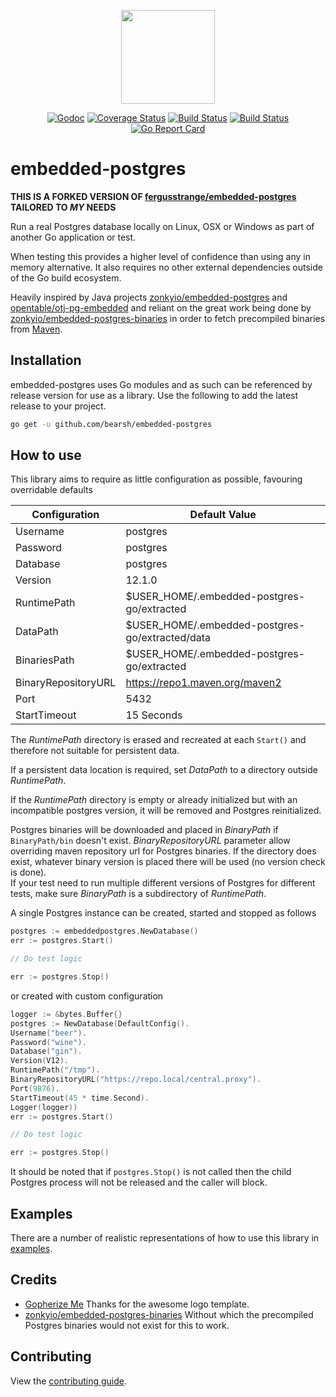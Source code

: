 <p align="center">
    <img src="https://raw.githubusercontent.com/bearsh/embedded-postgres/main/gopher.png" width="150">
</p>

<p align="center">
<a href="https://godoc.org/github.com/bearsh/embedded-postgres"><img src="https://godoc.org/github.com/bearsh/embedded-postgres?status.svg" alt="Godoc" /></a>
<a href='https://coveralls.io/github/bearsh/embedded-postgres?branch=main'><img src='https://coveralls.io/repos/github/bearsh/embedded-postgres/badge.svg?branch=main' alt='Coverage Status' /></a>
<a href="https://github.com/bearsh/embedded-postgres/actions"><img src="https://github.com/bearsh/embedded-postgres/workflows/Embedded%20Postgres/badge.svg" alt="Build Status" /></a>
<a href="https://app.circleci.com/pipelines/github/bearsh/embedded-postgres"><img src="https://circleci.com/gh/bearsh/embedded-postgres.svg?style=shield" alt="Build Status" /></a>
<a href="https://goreportcard.com/report/github.com/bearsh/embedded-postgres"><img src="https://goreportcard.com/badge/github.com/bearsh/embedded-postgres" alt="Go Report Card" /></a>

</p>

# embedded-postgres

**THIS IS A FORKED VERSION OF [fergusstrange/embedded-postgres](https://github.com/fergusstrange/embedded-postgres) TAILORED TO *MY* NEEDS**

Run a real Postgres database locally on Linux, OSX or Windows as part of another Go application or test.

When testing this provides a higher level of confidence than using any in memory alternative. It also requires no other
external dependencies outside of the Go build ecosystem.

Heavily inspired by Java projects [zonkyio/embedded-postgres](https://github.com/zonkyio/embedded-postgres)
and [opentable/otj-pg-embedded](https://github.com/opentable/otj-pg-embedded) and reliant on the great work being done
by [zonkyio/embedded-postgres-binaries](https://github.com/zonkyio/embedded-postgres-binaries) in order to fetch
precompiled binaries
from [Maven](https://mvnrepository.com/artifact/io.zonky.test.postgres/embedded-postgres-binaries-bom).

## Installation

embedded-postgres uses Go modules and as such can be referenced by release version for use as a library. Use the
following to add the latest release to your project.

```bash
go get -u github.com/bearsh/embedded-postgres
``` 

## How to use

This library aims to require as little configuration as possible, favouring overridable defaults

| Configuration       | Default Value                                   |
|---------------------|-------------------------------------------------|
| Username            | postgres                                        |
| Password            | postgres                                        |
| Database            | postgres                                        |
| Version             | 12.1.0                                          |
| RuntimePath         | $USER_HOME/.embedded-postgres-go/extracted      |
| DataPath            | $USER_HOME/.embedded-postgres-go/extracted/data |
| BinariesPath        | $USER_HOME/.embedded-postgres-go/extracted      |
| BinaryRepositoryURL | https://repo1.maven.org/maven2                  |
| Port                | 5432                                            |
| StartTimeout        | 15 Seconds                                      |

The *RuntimePath* directory is erased and recreated at each `Start()` and therefore not suitable for persistent data.


If a persistent data location is required, set *DataPath* to a directory outside *RuntimePath*.

If the *RuntimePath* directory is empty or already initialized but with an incompatible postgres version, it will be
removed and Postgres reinitialized.

Postgres binaries will be downloaded and placed in *BinaryPath* if `BinaryPath/bin` doesn't exist.
*BinaryRepositoryURL* parameter allow overriding maven repository url for Postgres binaries.
If the directory does exist, whatever binary version is placed there will be used (no version check
is done).  
If your test need to run multiple different versions of Postgres for different tests, make sure
*BinaryPath* is a subdirectory of *RuntimePath*.

A single Postgres instance can be created, started and stopped as follows

```go
postgres := embeddedpostgres.NewDatabase()
err := postgres.Start()

// Do test logic

err := postgres.Stop()
```

or created with custom configuration

```go
logger := &bytes.Buffer{}
postgres := NewDatabase(DefaultConfig().
Username("beer").
Password("wine").
Database("gin").
Version(V12).
RuntimePath("/tmp").
BinaryRepositoryURL("https://repo.local/central.proxy").	
Port(9876).
StartTimeout(45 * time.Second).
Logger(logger))
err := postgres.Start()

// Do test logic

err := postgres.Stop()
```

It should be noted that if `postgres.Stop()` is not called then the child Postgres process will not be released and the
caller will block.

## Examples

There are a number of realistic representations of how to use this library
in [examples](https://github.com/bearsh/embedded-postgres/tree/main/examples).

## Credits

- [Gopherize Me](https://gopherize.me) Thanks for the awesome logo template.
- [zonkyio/embedded-postgres-binaries](https://github.com/zonkyio/embedded-postgres-binaries) Without which the
  precompiled Postgres binaries would not exist for this to work.

## Contributing

View the [contributing guide](CONTRIBUTING.md).
